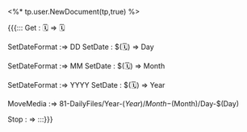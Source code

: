 <%* tp.user.NewDocument(tp,true) %>

{{{:::
Get : 🗓️ => 🗓️

SetDateFormat :=> DD
SetDate : $(🗓️) => Day

SetDateFormat :=> MM
SetDate : $(🗓️) => Month

SetDateFormat :=> YYYY
SetDate : $(🗓️) => Year

MoveMedia :=> 81-DailyFiles/Year-$(Year)/Month-$(Month)/Day-$(Day)

Stop : =>
:::}}}
